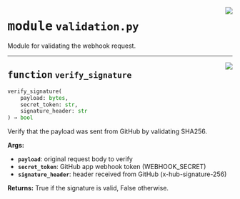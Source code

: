 <!-- markdownlint-disable -->

<a href="../src/validation.py#L0"><img align="right" style="float:right;" src="https://img.shields.io/badge/-source-cccccc?style=flat-square"></a>

# <kbd>module</kbd> `validation.py`
Module for validating the webhook request. 


---

<a href="../src/validation.py#L10"><img align="right" style="float:right;" src="https://img.shields.io/badge/-source-cccccc?style=flat-square"></a>

## <kbd>function</kbd> `verify_signature`

```python
verify_signature(
    payload: bytes,
    secret_token: str,
    signature_header: str
) → bool
```

Verify that the payload was sent from GitHub by validating SHA256. 



**Args:**
 
 - <b>`payload`</b>:  original request body to verify 
 - <b>`secret_token`</b>:  GitHub app webhook token (WEBHOOK_SECRET) 
 - <b>`signature_header`</b>:  header received from GitHub (x-hub-signature-256) 



**Returns:**
 True if the signature is valid, False otherwise. 



